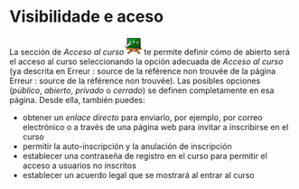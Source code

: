 # Visibilidade e aceso

La sección de _Acceso al curso_![](../../.gitbook/assets/graphics323%20%284%29.png) te permite definir cómo de abierto será el acceso al curso seleccionando la opción adecuada de _Acceso al curso_ \(ya descrita en Erreur : source de la référence non trouvée de la página Erreur : source de la référence non trouvée\). Las posibles opciones \(_público_, _abierto_, _privado_ o _cerrado_\) se definen completamente en esa página. Desde ella, también puedes:

* obtener un _enlace directo_ para enviarlo, por ejemplo, por correo electrónico o a través de una página web para invitar a inscribirse en el curso
* permitir la auto-inscripción y la anulación de inscripción
* establecer una contraseña de registro en el curso para permitir el acceso a usuarios no inscritos
* establecer un acuerdo legal que se mostrará al entrar al curso

